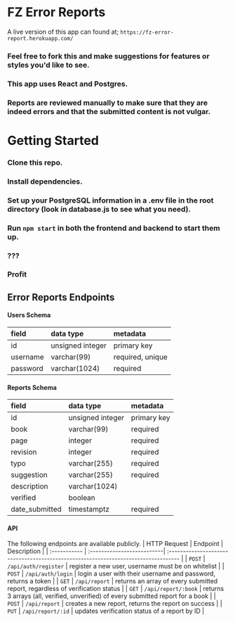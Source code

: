 # FZ Error Reports

A live version of this app can found at;
`https://fz-error-report.herokuapp.com/`

### Feel free to fork this and make suggestions for features or styles you'd like to see.
### This app uses React and Postgres.

### Reports are reviewed manually to make sure that they are indeed errors and that the submitted content is not vulgar.

# Getting Started
### Clone this repo.
### Install dependencies.
### Set up your PostgreSQL information in a .env file in the root directory (look in database.js to see what you need).
### Run `npm start` in both the frontend and backend to start them up.
### ???
### Profit

## Error Reports Endpoints
#### Users Schema

| field    | data type        | metadata                                            |
| :------- | :--------------- | :-------------------------------------------------- |
| id       | unsigned integer | primary key                                         |
| username | varchar(99)      | required, unique                                    |
| password | varchar(1024)    | required                                            |

#### Reports Schema

| field          | data type        | metadata                                            |
| :------------- | :--------------- | :-------------------------------------------------- |
| id             | unsigned integer | primary key                                         |
| book           | varchar(99)      | required                                            |
| page           | integer          | required                                            |
| revision       | integer          | required                                            |
| typo           | varchar(255)     | required                                            |
| suggestion     | varchar(255)     | required                                            |
| description    | varchar(1024)    |                                                     |
| verified       | boolean          |                                                     |
| date_submitted | timestamptz      | required                                            |

#### API

The following endpoints are available publicly.
| HTTP Request | Endpoint                   | Description                                                                         |
| :----------- | :--------------------------| :---------------------------------------------------------------------------------- |
| `POST`       | `/api/auth/register`       | register a new user, username must be on whitelist                                  |
| `POST`       | `/api/auth/login`          | login a user with their username and password, returns a token                      |
| `GET`        | `/api/report`              | returns an array of every submitted report, regardless of verification status       |
| `GET`        | `/api/report/:book`        | returns 3 arrays (all, verified, unverified) of every submitted report for a book   |
| `POST`       | `/api/report`              | creates a new report, returns the report on success                                 |
| `PUT`        | `/api/report/:id`          | updates verification status of a report by ID                                       |
